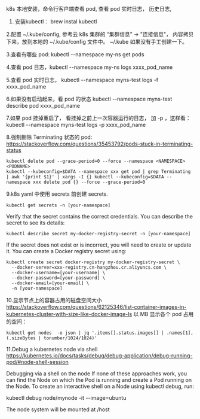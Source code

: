 k8s 本地安装，命令行客户端查看 pod, 查看 pod 实时日志， 历史日志, 

1. 安装kubectl： brew instal kubectl

2.配置 ~/.kube/config, 参考云 k8s 集群的 “集群信息” -> "连接信息"， 内容拷贝下来，放到本地的  ~/.kube/config 文件中。 ~/.kube 如果没有手工创建一下。

3.查看有哪些 pod: kubectl --namespace my-ns get pods

4.查看 pod 日志，kubectl --namespace my-ns logs xxxx_pod_name

5.查看 pod 实时日志， kubectl --namespace myns-test logs -f xxxx_pod_name

6.如果没有启动起来，看 pod 的状态   kubectl --namespace myns-test describe pod xxxx_pod_name

7.如果 pod 挂掉重启了， 看挂掉之前上一次容器运行的日志， 加 -p ，这样看： kubectl --namespace myns-test logs -p xxxx_pod_name

8.强制删除 Terminating 状态的 pod:  https://stackoverflow.com/questions/35453792/pods-stuck-in-terminating-status
```
kubectl delete pod --grace-period=0 --force --namespace <NAMESPACE> <PODNAME>
kubectl --kubeconfig=$DATA --namespace xxx get pod | grep Terminating | awk '{print $1}' | xargs -I {} kubectl --kubeconfig=$DATA --namespace xxx delete pod {} --force --grace-period=0
```

9.k8s yaml 中使用 secrets 前创建 secrets.

``` kubectl get secrets -n [your-namespace] ```

Verify that the secret contains the correct credentials. You can describe the secret to see its details:

``` kubectl describe secret my-docker-registry-secret -n [your-namespace] ```

If the secret does not exist or is incorrect, you will need to create or update it. You can create a Docker registry secret using:
```
kubectl create secret docker-registry my-docker-registry-secret \
  --docker-server=xxx-registry.cn-hangzhou.cr.aliyuncs.com \
  --docker-username=[your-username] \
  --docker-password=[your-password] \
  --docker-email=[your-email] \
  -n [your-namespace]
```

10.显示节点上的容器占用的磁盘空间大小
https://stackoverflow.com/questions/62125346/list-container-images-in-kubernetes-cluster-with-size-like-docker-image-ls
以 MB 显示各个 pod 占用的空间：
```
kubectl get nodes  -o json | jq '.items[].status.images[] | .names[1], (.sizeBytes | tonumber/1024/1024)'
```

11.Debug a kubernetes node via shell
https://kubernetes.io/docs/tasks/debug/debug-application/debug-running-pod/#node-shell-session

Debugging via a shell on the node
If none of these approaches work, you can find the Node on which the Pod is running and create a Pod running on the Node. To create an interactive shell on a Node using kubectl debug, run:

kubectl debug node/mynode -it --image=ubuntu

The node system will be mounted at /host
